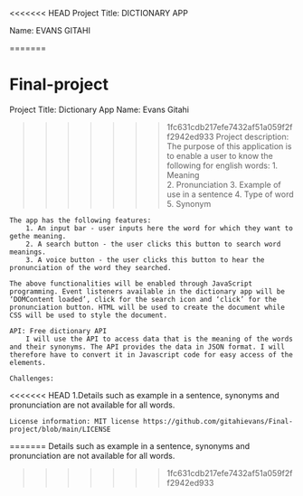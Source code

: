<<<<<<< HEAD
Project Title: DICTIONARY APP

Name: EVANS GITAHI

=======
# Final-project
Project Title: Dictionary App
Name: Evans Gitahi
>>>>>>> 1fc631cdb217efe7432af51a059f2ff2942ed933
Project description:
    The purpose of this application is to enable a user to know the following for english words:
        1. Meaning  
        2. Pronunciation 
        3. Example of use in a sentence
        4. Type of word
        5. Synonym 

    The app has the following features:
        1. An input bar - user inputs here the word for which they want to gethe meaning.
        2. A search button - the user clicks this button to search word meanings.
        3. A voice button - the user clicks this button to hear the pronunciation of the word they searched.

    The above functionalities will be enabled through JavaScript programming. Event listeners available in the dictionary app will be ‘DOMContent loaded’, click for the search icon and ‘click’ for the pronunciation button. HTML will be used to create the document while CSS will be used to style the document.
    
    API: Free dictionary API
        I will use the API to access data that is the meaning of the words and their synonyms. The API provides the data in JSON format. I will therefore have to convert it in Javascript code for easy access of the elements.
    
    Challenges:
<<<<<<< HEAD
        1.Details such as example in a sentence, synonyms and pronunciation are not available for all words.

    License information: MIT license https://github.com/gitahievans/Final-project/blob/main/LICENSE

    
=======
        Details such as example in a sentence, synonyms and pronunciation are not available for all words.
>>>>>>> 1fc631cdb217efe7432af51a059f2ff2942ed933
